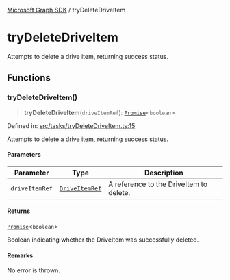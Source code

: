 [Microsoft Graph SDK](README.md) / tryDeleteDriveItem

# tryDeleteDriveItem

Attempts to delete a drive item, returning success status.

## Functions

### tryDeleteDriveItem()

> **tryDeleteDriveItem**(`driveItemRef`): [`Promise`](https://developer.mozilla.org/docs/Web/JavaScript/Reference/Global_Objects/Promise)\<`boolean`\>

Defined in: [src/tasks/tryDeleteDriveItem.ts:15](https://github.com/Future-Secure-AI/microsoft-graph/blob/main/src/tasks/tryDeleteDriveItem.ts#L15)

Attempts to delete a drive item, returning success status.

#### Parameters

| Parameter | Type | Description |
| ------ | ------ | ------ |
| `driveItemRef` | [`DriveItemRef`](DriveItemRef.md#driveitemref) | A reference to the DriveItem to delete. |

#### Returns

[`Promise`](https://developer.mozilla.org/docs/Web/JavaScript/Reference/Global_Objects/Promise)\<`boolean`\>

Boolean indicating whether the DriveItem was successfully deleted.

#### Remarks

No error is thrown.

